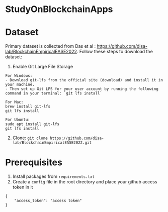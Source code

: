# StudyOnBlockchainApps

# Dataset
Primary dataset is collected from Das et al : https://github.com/disa-lab/BlockchainEmpiricalEASE2022. Follow these steps to download the dataset:

1. Enable Git Large File Storage

```
For Windows:
- Download git-lfs from the official site (download) and install it in your machine.
- Then set up Git LFS for your user account by running the following command in your terminal: `git lfs install`

For Mac:
brew install git-lfs
git lfs install

For Ubuntu:
sudo apt install git-lfs
git lfs install
```
2. Clone: `git clone https://github.com/disa-lab/BlockchainEmpiricalEASE2022.git`

# Prerequisites
1. Install packages from `requirements.txt`
2. Create a `config` file in the root directory and place your github access token in it
```
{
    "access_token": "access token"
}
```